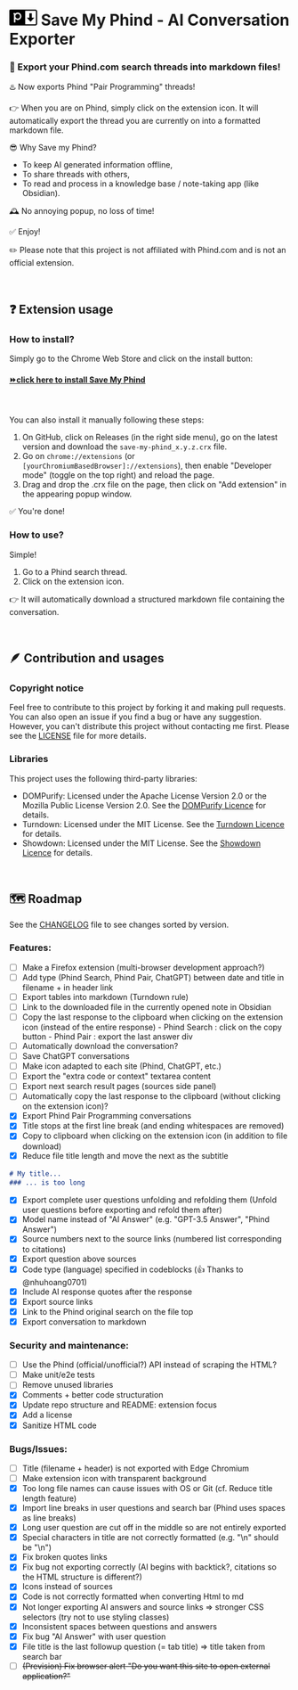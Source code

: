 # <img alt="SaveMyPhind logo" src="img/logo_128_cut.png" style="width:50px"> Save My Phind - AI Conversation Exporter
### 🚀 Export your Phind.com search threads into markdown files!
♨️ Now exports Phind "Pair Programming" threads!

👉 When you are on Phind, simply click on the extension icon. It will automatically export the thread you are currently on into a formatted markdown file.

😎 Why Save my Phind?
- To keep AI generated information offline,
- To share threads with others,
- To read and process in a knowledge base / note-taking app (like Obsidian).

🕰️ No annoying popup, no loss of time! 

✅ Enjoy!

✏️ Please note that this project is not affiliated with Phind.com and is not an official extension.

<br>

## ❓ Extension usage
### How to install?
Simply go to the Chrome Web Store and click on the install button: 
#### [⏩click here to install Save My Phind](https://chrome.google.com/webstore/detail/save-my-phind/agklnagmfeooogcppjccdnoallkhgkod)
<br>

You can also install it manually following these steps:
1. On GitHub, click on Releases (in the right side menu), go on the latest version and download the `save-my-phind_x.y.z.crx` file.
2. Go on `chrome://extensions` (or `[yourChromiumBasedBrowser]://extensions`), then enable "Developer mode" (toggle on the top right) and reload the page.
3. Drag and drop the .crx file on the page, then click on "Add extension" in the appearing popup window.

✅ You're done!

### How to use?
Simple!
1. Go to a Phind search thread.
2. Click on the extension icon. 

👉 It will automatically download a structured markdown file containing the conversation.

<br>

## 🪶 Contribution and usages
### Copyright notice
Feel free to contribute to this project by forking it and making pull requests. You can also open an issue if you find a bug or have any suggestion.
However, you can't distribute this project without contacting me first. Please see the [LICENSE](LICENSE.md) file for more details.

### Libraries
This project uses the following third-party libraries:
- DOMPurify: Licensed under the Apache License Version 2.0 or the Mozilla Public License Version 2.0. See the [DOMPurify Licence](js/libs/purify_license.txt) for details.
- Turndown: Licensed under the MIT License. See the [Turndown Licence](js/libs/turndown_license.txt) for details.
- Showdown: Licensed under the MIT License. See the [Showdown Licence](js/libs/showdown_license.txt) for details.

<br>

## 🗺️ Roadmap
See the [CHANGELOG](CHANGELOG.md) file to see changes sorted by version.
### Features:
- [ ] Make a Firefox extension (multi-browser development approach?)
- [ ] Add type (Phind Search, Phind Pair, ChatGPT) between date and title in filename + in header link
- [ ] Export tables into markdown (Turndown rule)
- [ ] Link to the downloaded file in the currently opened note in Obsidian
- [ ] Copy the last response to the clipboard when clicking on the extension icon (instead of the entire response)
      - Phind Search : click on the copy button
      - Phind Pair : export the last answer div
- [ ] Automatically download the conversation?
- [ ] Save ChatGPT conversations
- [ ] Make icon adapted to each site (Phind, ChatGPT, etc.)
- [ ] Export the "extra code or context" textarea content
- [ ] Export next search result pages (sources side panel)
- [ ] Automatically copy the last response to the clipboard (without clicking on the extension icon)?
- [x] Export Phind Pair Programming conversations
- [x] Title stops at the first line break (and ending whitespaces are removed)
- [x] Copy to clipboard when clicking on the extension icon (in addition to file download)
- [x] Reduce file title length and move the next as the subtitle
```md
# My title...
### ... is too long
```
- [x] Export complete user questions unfolding and refolding them (Unfold user questions before exporting and refold them after)
- [x] Model name instead of "AI Answer" (e.g. "GPT-3.5 Answer", "Phind Answer")
- [x] Source numbers next to the source links (numbered list corresponding to citations)
- [x] Export question above sources
- [x] Code type (language) specified in codeblocks (👍 Thanks to @nhuhoang0701)
- [x] Include AI response quotes after the response
- [x] Export source links
- [x] Link to the Phind original search on the file top
- [x] Export conversation to markdown

### Security and maintenance:
- [ ] Use the Phind (official/unofficial?) API instead of scraping the HTML?
- [ ] Make unit/e2e tests
- [ ] Remove unused libraries
- [x] Comments + better code structuration
- [x] Update repo structure and README: extension focus
- [x] Add a license
- [x] Sanitize HTML code

### Bugs/Issues:
- [ ] Title (filename + header) is not exported with Edge Chromium
- [ ] Make extension icon with transparent background
- [x] Too long file names can cause issues with OS or Git (cf. Reduce title length feature)
- [x] Import line breaks in user questions and search bar (Phind uses spaces as line breaks)
- [x] Long user question are cut off in the middle so are not entirely exported
- [x] Special characters in title are not correctly formatted (e.g. "\n" should be "\\n")
- [x] Fix broken quotes links
- [x] Fix bug not exporting correctly (AI begins with backtick?, citations so the HTML structure is different?)
- [x] Icons instead of sources
- [x] Code is not correctly formatted when converting Html to md
- [x] Not longer exporting AI answers and source links
  => stronger CSS selectors (try not to use styling classes)
- [x] Inconsistent spaces between questions and answers
- [x] Fix bug "AI Answer" with user question
- [x] File title is the last followup question (= tab title)
  => title taken from search bar
- [ ] ~~(Prevision) Fix browser alert "Do you want this site to open external application?"~~
